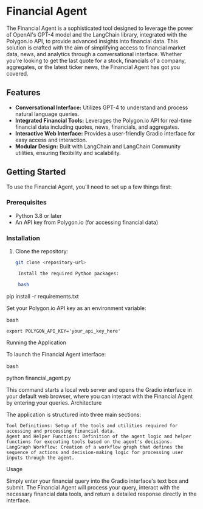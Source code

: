 # Financial Agent

The Financial Agent is a sophisticated tool designed to leverage the power of OpenAI's GPT-4 model and the LangChain library, integrated with the Polygon.io API, to provide advanced insights into financial data. This solution is crafted with the aim of simplifying access to financial market data, news, and analytics through a conversational interface. Whether you're looking to get the last quote for a stock, financials of a company, aggregates, or the latest ticker news, the Financial Agent has got you covered.

## Features

- **Conversational Interface:** Utilizes GPT-4 to understand and process natural language queries.
- **Integrated Financial Tools:** Leverages the Polygon.io API for real-time financial data including quotes, news, financials, and aggregates.
- **Interactive Web Interface:** Provides a user-friendly Gradio interface for easy access and interaction.
- **Modular Design:** Built with LangChain and LangChain Community utilities, ensuring flexibility and scalability.

## Getting Started

To use the Financial Agent, you'll need to set up a few things first:

### Prerequisites

- Python 3.8 or later
- An API key from Polygon.io (for accessing financial data)

### Installation

1. Clone the repository:
   ```bash
   git clone <repository-url>

    Install the required Python packages:

    bash

pip install -r requirements.txt

Set your Polygon.io API key as an environment variable:

bash

    export POLYGON_API_KEY='your_api_key_here'

Running the Application

To launch the Financial Agent interface:

bash

python financial_agent.py

This command starts a local web server and opens the Gradio interface in your default web browser, where you can interact with the Financial Agent by entering your queries.
Architecture

The application is structured into three main sections:

    Tool Definitions: Setup of the tools and utilities required for accessing and processing financial data.
    Agent and Helper Functions: Definition of the agent logic and helper functions for executing tools based on the agent's decisions.
    LangGraph Workflow: Creation of a workflow graph that defines the sequence of actions and decision-making logic for processing user inputs through the agent.

Usage

Simply enter your financial query into the Gradio interface's text box and submit. The Financial Agent will process your query, interact with the necessary financial data tools, and return a detailed response directly in the interface.
